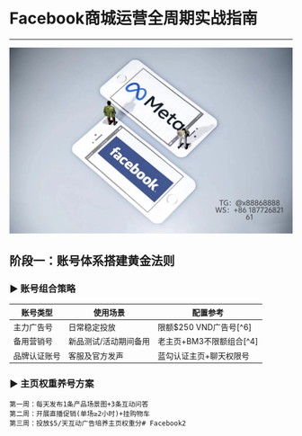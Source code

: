 # Facebook商城运营全周期实战指南
---
 ![替代文字](84510a4422f70cca1910c56bd2fda4b.jpg)
## 阶段一：账号体系搭建黄金法则
### ▶ 账号组合策略
| 账号类型         | 使用场景                 | 配置参考                 |
|------------------|--------------------------|--------------------------|
| 主力广告号       | 日常稳定投放             | 限额$250 VND广告号[^6]  |
| 备用营销号       | 新品测试/活动期间备用    | 老主页+BM3不限额组合[^4]|
| 品牌认证账号     | 客服及官方发声           | 蓝勾认证主页+聊天权限号 |
### ▶ 主页权重养号方案
```fix
第一周：每天发布1条产品场景图+3条互动问答
第二周：开展直播促销(单场≥2小时)+挂购物车
第三周：投放$5/天互动广告培养主页权重分# Facebook2
